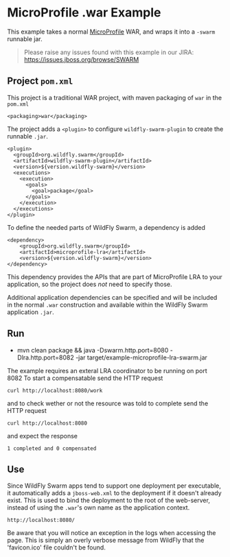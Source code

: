 # MicroProfile .war Example

This example takes a normal [MicroProfile](http://microprofile.io) WAR, and wraps it into
a `-swarm` runnable jar.

> Please raise any issues found with this example in our JIRA:
> https://issues.jboss.org/browse/SWARM

## Project `pom.xml`

This project is a traditional WAR project, with maven packaging
of `war` in the `pom.xml`

    <packaging>war</packaging>

The project adds a `<plugin>` to configure `wildfly-swarm-plugin` to
create the runnable `.jar`.

    <plugin>
      <groupId>org.wildfly.swarm</groupId>
      <artifactId>wildfly-swarm-plugin</artifactId>
      <version>${version.wildfly-swarm}</version>
      <executions>
        <execution>
          <goals>
            <goal>package</goal>
          </goals>
        </execution>
      </executions>
    </plugin>

To define the needed parts of WildFly Swarm, a dependency is added

    <dependency>
        <groupId>org.wildfly.swarm</groupId>
        <artifactId>microprofile-lra</artifactId>
        <version>${version.wildfly-swarm}</version>
    </dependency>

This dependency provides the APIs that are part of MicroProfile LRA
to your application, so the project does *not* need to specify those.

Additional application dependencies can be
specified and will be included in the normal `.war` construction and available
within the WildFly Swarm application `.jar`.

## Run

* mvn clean package && java -Dswarm.http.port=8080 -Dlra.http.port=8082 -jar target/example-microprofile-lra-swarm.jar

The example requires an exteral LRA coordinator to be running on port 8082
To start a compensatable send the HTTP request

    curl http://localhost:8080/work

and to check wether or not the resource was told to complete send the HTTP request

    curl http://localhost:8080

and expect the response

    1 completed and 0 compensated

## Use

Since WildFly Swarm apps tend to support one deployment per executable, it
automatically adds a `jboss-web.xml` to the deployment if it doesn't already
exist.  This is used to bind the deployment to the root of the web-server,
instead of using the `.war`'s own name as the application context.

    http://localhost:8080/

Be aware that you will notice an exception in the logs when accessing the page.
This is simply an overly verbose message from WildFly that the 'favicon.ico' file couldn't be found.
